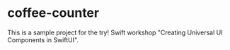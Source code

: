 # coffee-counter

This is a sample project for the try! Swift workshop "Creating Universal UI Components in SwiftUI".
